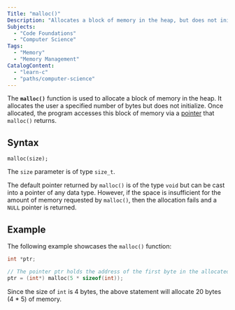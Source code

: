 ```yaml
---
Title: "malloc()"
Description: "Allocates a block of memory in the heap, but does not initialize."
Subjects:
  - "Code Foundations"
  - "Computer Science"
Tags:
  - "Memory"
  - "Memory Management"
CatalogContent:
  - "learn-c"
  - "paths/computer-science"
---
```


The **`malloc()`** function is used to allocate a block of memory in the heap. It allocates the user a specified number of bytes but does not initialize. Once allocated, the program accesses this block of memory via a [pointer](https://www.codecademy.com/resources/docs/c/pointers) that `malloc()` returns.

## Syntax

```pseudo
malloc(size);
```

The `size` parameter is of type `size_t`.

The default pointer returned by `malloc()` is of the type `void` but can be cast into a pointer of any data type. However, if the space is insufficient for the amount of memory requested by `malloc()`, then the allocation fails and a `NULL` pointer is returned.

## Example

The following example showcases the `malloc()` function:

```c
int *ptr;

// The pointer ptr holds the address of the first byte in the allocated memory
ptr = (int*) malloc(5 * sizeof(int));
```

Since the size of `int` is 4 bytes, the above statement will allocate 20 bytes (4 \* 5) of memory.
